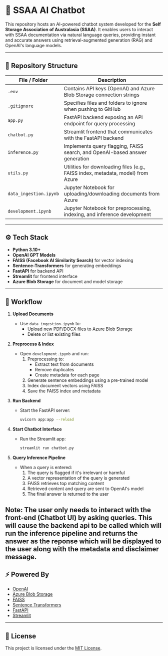 # 🧠 SSAA AI Chatbot

This repository hosts an AI-powered chatbot system developed for the **Self Storage Association of Australasia (SSAA)**. It enables users to interact with SSAA documentation via natural language queries, providing instant and accurate answers using retrieval-augmented generation (RAG) and OpenAI's language models.

---

## 📁 Repository Structure

| File / Folder        | Description                                                                 |
|----------------------|-----------------------------------------------------------------------------|
| `.env`               | Contains API keys (OpenAI) and Azure Blob Storage connection strings        |
| `.gitignore`         | Specifies files and folders to ignore when pushing to GitHub                |
| `app.py`             | FastAPI backend exposing an API endpoint for query processing               |
| `chatbot.py`         | Streamlit frontend that communicates with the FastAPI backend               |
| `inference.py`       | Implements query flagging, FAISS search, and OpenAI-based answer generation |
| `utils.py`           | Utilities for downloading files (e.g., FAISS index, metadata, model) from Azure |
| `data_ingestion.ipynb` | Jupyter Notebook for uploading/downloading documents from Azure           |
| `development.ipynb`  | Jupyter Notebook for preprocessing, indexing, and inference development     |

---

## ⚙️ Tech Stack

- **Python 3.10+**
- **OpenAI GPT Models**
- **FAISS (Facebook AI Similarity Search)** for vector indexing
- **Sentence-Transformers** for generating embeddings
- **FastAPI** for backend API
- **Streamlit** for frontend interface
- **Azure Blob Storage** for document and model storage

---

## 🔁 Workflow

1. **Upload Documents**
   - Use `data_ingestion.ipynb` to:
     - Upload new PDF/DOCX files to Azure Blob Storage
     - Delete or list existing files

2. **Preprocess & Index**
   - Open `development.ipynb` and run:
     1. Preprocessing to:
        - Extract text from documents
        - Remove duplicates
        - Create metadata for each page
     2. Generate sentence embeddings using a pre-trained model
     3. Index document vectors using FAISS
     4. Save the FAISS index and metadata

3. **Run Backend**
   - Start the FastAPI server:
     ```bash
     uvicorn app:app --reload
     ```

4. **Start Chatbot Interface**
   - Run the Streamlit app:
     ```bash
     streamlit run chatbot.py
     ```

5. **Query Inference Pipeline**
   - When a query is entered:
     1. The query is flagged if it's irrelevant or harmful
     2. A vector representation of the query is generated
     3. FAISS retrieves top matching content
     4. Retrieved content and query are sent to OpenAI's model
     5. The final answer is returned to the user

Note: The user only needs to interact with the front-end (Chatbot UI) by asking queries. This will cause the backend api to be called which will run the inference pipeline and returns the answer as the reponse which will be displayed to the user along with the metadata and disclaimer message. 
---

## ⚡ Powered By

- [OpenAI](https://openai.com/)
- [Azure Blob Storage](https://azure.microsoft.com/en-au/services/storage/blobs/)
- [FAISS](https://github.com/facebookresearch/faiss)
- [Sentence Transformers](https://www.sbert.net/)
- [FastAPI](https://fastapi.tiangolo.com/)
- [Streamlit](https://streamlit.io/)

---

## 📄 License

This project is licensed under the [MIT License](LICENSE).
